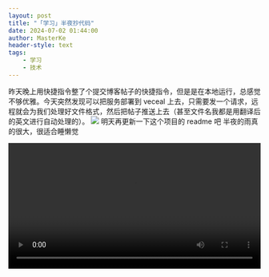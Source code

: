 ```yaml
---
layout: post
title: "「学习」半夜抄代码"
date: 2024-07-02 01:44:00
author: MasterKe
header-style: text
tags:
    - 学习
    - 技术
---
```


昨天晚上用快捷指令整了个提交博客帖子的快捷指令，但是是在本地运行，总感觉不够优雅。今天突然发现可以把服务部署到 veceal 上去，只需要发一个请求，远程就会为我们处理好文件格式，然后把帖子推送上去（甚至文件名我都是用翻译后的英文进行自动处理的）。
![](https://masterke-picture.oss-cn-hangzhou.aliyuncs.com/2024/07/02/17198560248368.png)
明天再更新一下这个项目的 readme 吧
半夜的雨真的很大，很适合睡懒觉

<video width="100%" controls>
  <source src="https://masterke-picture.oss-cn-hangzhou.aliyuncs.com/2024/07/02/IMG_0212.mp4" type="video/mp4">
  Your browser does not support the video tag.
</video>